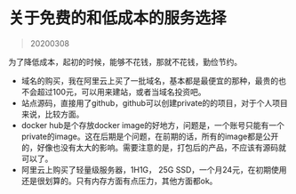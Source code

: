 # 关于免费的和低成本的服务选择
> 20200308


为了降低成本，起初的时候，能够不花钱，那就不花钱，勤俭节约。



- 域名的购买，我在阿里云上买了一批域名，基本都是最便宜的那种，最贵的也不会超过100元，可以用来建站，或者当域名投资吧。
- 站点源码，直接用了github，github可以创建private的的项目，对于个人项目来说，比较方面。
- docker hub是个存放docker image的好地方，问题是，一个账号只能有一个private的image。这在后期是个问题，在前期的话，所有的image都是公开的，好像也没有太大的影响。需要注意的是，打包后的产品，不应该有源码就可以了。
- 阿里云上购买了轻量级服务器，1H1G， 25G SSD，一个月24元，在初期使用还是很划算的。只有内存方面有点压力，其他方面都ok。

